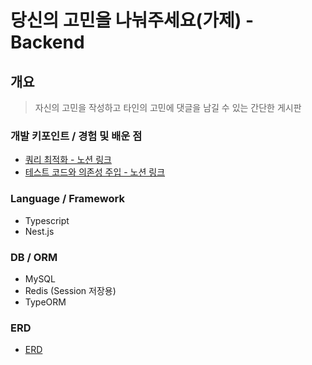 # 당신의 고민을 나눠주세요(가제) - Backend

## 개요

> 자신의 고민을 작성하고 타인의 고민에 댓글을 남길 수 있는 간단한 게시판

### 개발 키포인트 / 경험 및 배운 점

- [쿼리 최적화 - 노션 링크](https://harmless-sage-86a.notion.site/58599ffe1ec84204ae95851726c479ac)
- [테스트 코드와 의존성 주입 - 노션 링크](https://harmless-sage-86a.notion.site/c6b0f270f0d849d78d43f9b120067c11)

### Language / Framework

- Typescript
- Nest.js

### DB / ORM

- MySQL
- Redis (Session 저장용)
- TypeORM

### ERD

- [ERD](https://dbdiagram.io/d/627d71ef7f945876b60bef75)